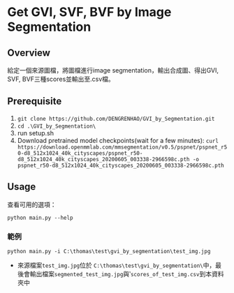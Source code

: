 # Get GVI, SVF, BVF by Image Segmentation 

## Overview

給定一個來源圖檔，將圖檔進行image segmentation，輸出合成圖、得出GVI, SVF, BVF三種scores並輸出至.csv檔。

## Prerequisite
1. `git clone https://github.com/DENGRENHAO/GVI_by_Segmentation.git`
2. `cd .\GVI_by_Segmentation\`
3. run setup.sh
4. Download pretrained model checkpoints(wait for a few minutes):
`curl https://download.openmmlab.com/mmsegmentation/v0.5/pspnet/pspnet_r50-d8_512x1024_40k_cityscapes/pspnet_r50-d8_512x1024_40k_cityscapes_20200605_003338-2966598c.pth -o pspnet_r50-d8_512x1024_40k_cityscapes_20200605_003338-2966598c.pth`

## Usage

查看可用的選項：

```
python main.py --help
```

### 範例

```
python main.py -i C:\thomas\test\gvi_by_segmentation\test_img.jpg
```

- 來源檔案`test_img.jpg`位於 `C:\thomas\test\gvi_by_segmentation\`中，最後會輸出檔案`segmented_test_img.jpg`與‵`scores_of_test_img.csv`到本資料夾中
